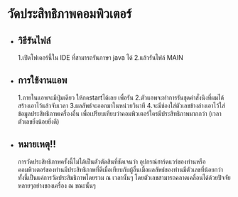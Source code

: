 # วัดประสิทธิภาพคอมพิวเตอร์
* ## วิธีรันไฟล์
  1.เปิดโฟเดอร์นี้ใน IDE ที่สามารถรันภาษา java ได้
  2.แล้วรันไฟล์ MAIN
* ## การใช้งานแอพ
  1.ภายในแอพจะมีปุ่มเดียว ให้กดstartได้เลย เพื่อรัน
  2.ตัวแอพจะทำการรันชุดคำสั่งนึงที่ผมได้สร้างเอาไว้แล้วจับเวลา
  3.ผลลัพธ์จะออกมาในหน่วยวินาที
  4.จะมีช่องใส่ตัวเลขข้างล่างเอาไว้ใส่ข้อมูลประสิทธิภาพเครื่องอื่น เพื่อเปรียบเทียบว่าคอมพิวเตอร์ใครมีประสิทธิภาพมากกว่า (เวลาตัวเลขยิ่งน้อยยิ่งดี)
* ## หมายเหตุ!!
  การวัดประสิทธิภาพครั้งนี้ไม่ได้เป็นตัวตัดสินที่ชัดเจนว่า อุปกรณ์ฮาร์ดแวร์ของท่านหรือคอมพิวเตอร์ของท่านมีประสิทธิภาพที่ดีเมื่อเทียบกับผู้อื่นเมื่อผลลัพธ์ของท่านมีตัวเลขที่น้อยกว่า
  ทั้งนี้เป็นแค่การวัดประสิมธิภาพโดยรวม ณ เวลานั้นๆ โดยตัวเลขสามารถคลาดเคลื่อนได้ด้วยปัจจัยหลายๆอย่างของเครื่อง ณ ขณะนั้นๆ
  
  


